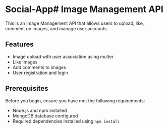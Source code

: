 # Social-App# Image Management API

This is an Image Management API that allows users to upload, like, comment on images, and manage user accounts.



## Features

- Image upload with user association using multer
- Like images
- Add comments to images
- User registration and login

## Prerequisites

Before you begin, ensure you have met the following requirements:

- Node.js and npm installed
- MongoDB database configured
- Required dependencies installed using `npm install`

